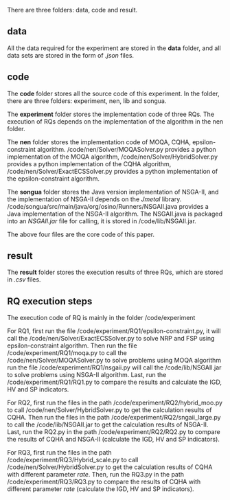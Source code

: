 There are three folders: data, code and result.

## data

All the data required for the experiment are stored in the **data** folder, and all data sets are stored in the form of *.json* files.

## code

The **code** folder stores all the source code of this experiment. In the folder, there are three folders: experiment, nen, lib and songua.

The **experiment** folder stores the implementation code of three RQs. The execution of RQs depends on the implementation of the algorithm in the nen folder.

The **nen** folder stores the implementation code of MOQA, CQHA, epsilon-constraint algorithm.
/code/nen/Solver/MOQASolver.py provides a python implementation of the MOQA algorithm,
/code/nen/Solver/HybridSolver.py provides a python implementation of the CQHA algorithm,
/code/nen/Solver/ExactECSSolver.py provides a python implementation of the epsilon-constraint algorithm.

The **songua** folder stores the Java version implementation of NSGA-II, and the implementation of NSGA-II depends on the *Jmetal* library.
/code/songua/src/main/java/org/osino/Runners/NSGAII.java provides a Java implementation of the NSGA-II algorithm.
The NSGAII.java is packaged into an *NSGAII.jar* file for calling, it is stored in /code/lib/NSGAII.jar.

The above four files are the core code of this paper.

## result

The **result** folder stores the execution results of three RQs, which are stored in *.csv* files.


## RQ execution steps

The execution code of RQ is mainly in the folder /code/experiment

For RQ1, first run the file /code/experiment/RQ1/epsilon-constraint.py, it will call the /code/nen/Solver/ExactECSSolver.py to solve NRP and FSP using epsilon-constraint algorithm.
Then run the file /code/experiment/RQ1/moqa.py to call the /code/nen/Solver/MOQASolver.py to solve problems using MOQA algorithm
run the file /code/experiment/RQ1/nsgaii.py will call the /code/lib/NSGAII.jar to solve problems using NSGA-II algorithm.
Last, run the /code/experiment/RQ1/RQ1.py to compare the results and calculate the IGD, HV and SP indicators.

For RQ2, first run the files in the path /code/experiment/RQ2/hybrid_moo.py to call /code/nen/Solver/HybridSolver.py to get the calculation results of CQHA. 
Then run the files in the path /code/experiment/RQ2/sngaii_large.py to call the /code/lib/NSGAII.jar to get the calculation results of NSGA-II.
Last, run the RQ2.py in the path /code/experiment/RQ2/RQ2.py to compare the results of CQHA and NSGA-II (calculate the IGD, HV and SP indicators).

For RQ3, first run the files in the path /code/experiment/RQ3/Hybrid_scale.py to call /code/nen/Solver/HybridSolver.py to get the calculation results of CQHA with different parameter *rate*. 
Then, run the RQ3.py in the path /code/experiment/RQ3/RQ3.py to compare the results of CQHA with different parameter *rate* (calculate the IGD, HV and SP indicators).

